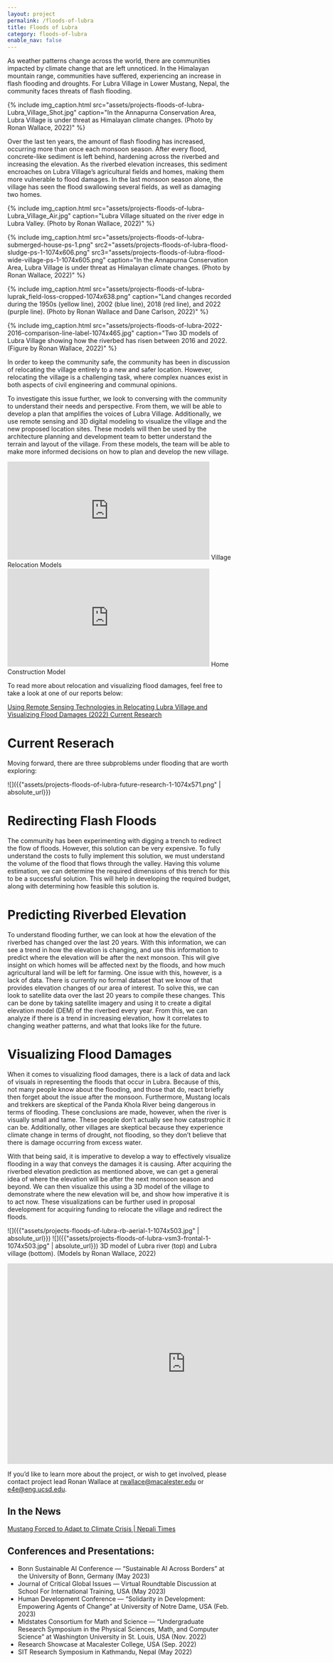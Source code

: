 ```yaml
---
layout: project
permalink: /floods-of-lubra
title: Floods of Lubra
category: floods-of-lubra
enable_nav: false
---
```


As weather patterns change across the world, there are communities impacted by climate change that are left unnoticed. In the Himalayan mountain range, communities have suffered, experiencing an increase in flash flooding and droughts. For Lubra Village in Lower Mustang, Nepal, the community faces threats of flash flooding.

{% include 
    img_caption.html
    src="assets/projects-floods-of-lubra-Lubra_Village_Shot.jpg"
    caption="In the Annapurna Conservation Area, Lubra Village is under threat as Himalayan climate changes. (Photo by Ronan Wallace, 2022)"
%}

<!-- ![]({{"assets/projects-floods-of-lubra-Lubra_Village_Shot.jpg" | absolute_url}}) -->


Over the last ten years, the amount of flash flooding has increased, occurring more than once each monsoon season. After every flood, concrete-like sediment is left behind, hardening across the riverbed and increasing the elevation. As the riverbed elevation increases, this sediment encroaches on Lubra Village’s agricultural fields and homes, making them more vulnerable to flood damages. In the last monsoon season alone, the village has seen the flood swallowing several fields, as well as damaging two homes.


{% include 
    img_caption.html
    src="assets/projects-floods-of-lubra-Lubra_Village_Air.jpg"
    caption="Lubra Village situated on the river edge in Lubra Valley. (Photo by Ronan Wallace, 2022)"
%}
<!-- ![]({{"assets/projects-floods-of-lubra-Lubra_Village_Air.jpg" | absolute_url}})
Lubra Village situated on the river edge in Lubra Valley. (Photo by Ronan Wallace, 2022) -->


{% include 
    img_caption.html
    src="assets/projects-floods-of-lubra-submerged-house-ps-1.png"
    src2="assets/projects-floods-of-lubra-flood-sludge-ps-1-1074x606.png"
    src3="assets/projects-floods-of-lubra-flood-wide-village-ps-1-1074x605.png"
    caption="In the Annapurna Conservation Area, Lubra Village is under threat as Himalayan climate changes. (Photo by Ronan Wallace, 2022)"
%}
<!-- ![]({{"assets/projects-floods-of-lubra-submerged-house-ps-1.png" | absolute_url}})
![]({{"assets/projects-floods-of-lubra-flood-sludge-ps-1-1074x606.png" | absolute_url}})
![]({{"assets/projects-floods-of-lubra-flood-wide-village-ps-1-1074x605.png" | absolute_url}})
Flooding in Lubra Valley. (Photos by Dara Varrgongwa, 2021) -->


{% include 
    img_caption.html
    src="assets/projects-floods-of-lubra-luprak_field-loss-cropped-1074x638.png"
    caption="Land changes recorded during the 1950s (yellow line), 2002 (blue line), 2018 (red line), and 2022 (purple line). (Photo by Ronan Wallace and Dane Carlson, 2022)"
%}
<!-- ![]({{"assets/projects-floods-of-lubra-luprak_field-loss-cropped-1074x638.png" | absolute_url}})
Land changes recorded during the 1950s (yellow line), 2002 (blue line), 2018 (red line), and 2022 (purple line). (Photo by Ronan Wallace and Dane Carlson, 2022) -->

{% include 
    img_caption.html
    src="assets/projects-floods-of-lubra-2022-2016-comparison-line-label-1074x465.jpg"
    caption="Two 3D models of Lubra Village showing how the riverbed has risen between 2016 and 2022. (Figure by Ronan Wallace, 2022)"
%}
<!-- ![]({{"assets/projects-floods-of-lubra-2022-2016-comparison-line-label-1074x465.jpg" | absolute_url}})
Two 3D models of Lubra Village showing how the riverbed has risen between 2016 and 2022. (Figure by Ronan Wallace, 2022) -->

In order to keep the community safe, the community has been in discussion of relocating the village entirely to a new and safer location. However, relocating the village is a challenging task, where complex nuances exist in both aspects of civil engineering and communal opinions.

To investigate this issue further, we look to conversing with the community to understand their needs and perspective. From them, we will be able to develop a plan that amplifies the voices of Lubra Village. Additionally, we use remote sensing and 3D digital modeling to visualize the village and the new proposed location sites. These models will then be used by the architecture planning and development team to better understand the terrain and layout of the village. From these models, the team will be able to make more informed decisions on how to plan and develop the new village.

<iframe width="454" height="220" src="https://www.youtube.com/embed/9Ac6jlLn8D4" title="Floods of Lubra - Relocation Models" frameborder="0" allow="accelerometer; autoplay; clipboard-write; encrypted-media; gyroscope; picture-in-picture; web-share" referrerpolicy="strict-origin-when-cross-origin" allowfullscreen></iframe>
Village Relocation Models

<iframe width="454" height="220" src="https://www.youtube.com/embed/WvcXkYt0cUg" title="Floods of Lubra - Home Construction Model" frameborder="0" allow="accelerometer; autoplay; clipboard-write; encrypted-media; gyroscope; picture-in-picture; web-share" referrerpolicy="strict-origin-when-cross-origin" allowfullscreen></iframe>
Home Construction Model

To read more about relocation and visualizing flood damages, feel free to take a look at one of our reports below:

[Using Remote Sensing Technologies in Relocating Lubra Village and Visualizing Flood Damages (2022)
Current Research](https://e4e.ucsd.edu/wp-content/uploads/Ronan-Wallace-Using-Remote-Sensing-Technologies-in-Relocating-Lubra-Village-and-Visualizing-Flood-Damages.pdf)

# Current Reserach

Moving forward, there are three subproblems under flooding that are worth exploring:

![]({{"assets/projects-floods-of-lubra-future-research-1-1074x571.png" | absolute_url}})


# Redirecting Flash Floods

The community has been experimenting with digging a trench to redirect the flow of floods. However, this solution can be very expensive. To fully understand the costs to fully implement this solution, we must understand the volume of the flood that flows through the valley. Having this volume estimation, we can determine the required dimensions of this trench for this to be a successful solution. This will help in developing the required budget, along with determining how feasible this solution is.

# Predicting Riverbed Elevation
To understand flooding further, we can look at how the elevation of the riverbed has changed over the last 20 years. With this information, we can see a trend in how the elevation is changing, and use this information to predict where the elevation will be after the next monsoon. This will give insight on which homes will be affected next by the floods, and how much agricultural land will be left for farming. One issue with this, however, is a lack of data. There is currently no formal dataset that we know of that provides elevation changes of our area of interest. To solve this, we can look to satellite data over the last 20 years to compile these changes. This can be done by taking satellite imagery and using it to create a digital elevation model (DEM) of the riverbed every year. From this, we can analyze if there is a trend in increasing elevation, how it correlates to changing weather patterns, and what that looks like for the future.

# Visualizing Flood Damages
When it comes to visualizing flood damages, there is a lack of data and lack of visuals in representing the floods that occur in Lubra. Because of this, not many people know about the flooding, and those that do, react briefly then forget about the issue after the monsoon. Furthermore, Mustang locals and trekkers are skeptical of the Panda Khola River being dangerous in terms of flooding. These conclusions are made, however, when the river is visually small and tame. These people don’t actually see how catastrophic it can be. Additionally, other villages are skeptical because they experience climate change in terms of drought, not flooding, so they don’t believe that there is damage occurring from excess water.

With that being said, it is imperative to develop a way to effectively visualize flooding in a way that conveys the damages it is causing. After acquiring the riverbed elevation prediction as mentioned above, we can get a general idea of where the elevation will be after the next monsoon season and beyond. We can then visualize this using a 3D model of the village to demonstrate where the new elevation will be, and show how imperative it is to act now. These visualizations can be further used in proposal development for acquiring funding to relocate the village and redirect the floods.


![]({{"assets/projects-floods-of-lubra-rb-aerial-1-1074x503.jpg" | absolute_url}})
![]({{"assets/projects-floods-of-lubra-vsm3-frontal-1-1074x503.jpg" | absolute_url}})
3D model of Lubra river (top) and Lubra village (bottom). (Models by Ronan Wallace, 2022)

<iframe width="800" height="450" src="https://www.youtube.com/embed/jj0PMHVHvKc" title="Floods of Lubra - Lubra Village Valleyside Model" frameborder="0" allow="accelerometer; autoplay; clipboard-write; encrypted-media; gyroscope; picture-in-picture; web-share" referrerpolicy="strict-origin-when-cross-origin" allowfullscreen></iframe>

If you’d like to learn more about the project, or wish to get involved, please contact project lead Ronan Wallace at [rwallace@macalester.edu](rwallace@macalester.edu) or [e4e@eng.ucsd.edu](e4e@eng.ucsd.edu).

## In the News
[Mustang Forced to Adapt to Climate Crisis | Nepali Times](https://nepalitimes.com/banner/mustang-forced-to-adapt-to-climate-crisis)

## Conferences and Presentations:
- Bonn Sustainable AI Conference — “Sustainable AI Across Borders” at the University of Bonn, Germany (May 2023)
- Journal of Critical Global Issues — Virtual Roundtable Discussion at School For International Training, USA (May 2023)
- Human Development Conference — “Solidarity in Development: Empowering Agents of Change” at University of Notre Dame, USA (Feb. 2023)
 - Midstates Consortium for Math and Science — “Undergraduate Research Symposium in the Physical Sciences, Math, and Computer Science” at Washington University in St. Louis, USA (Nov. 2022)
 - Research Showcase at Macalester College, USA (Sep. 2022)
 - SIT Research Symposium in Kathmandu, Nepal (May 2022)